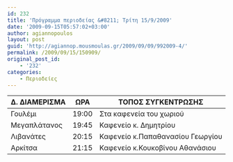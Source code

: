 ```yaml
---
id: 232
title: 'Πρόγραμμα περιοδείας &#8211; Τρίτη 15/9/2009'
date: '2009-09-15T05:57:02+03:00'
author: agiannopoulos
layout: post
guid: 'http://agiannop.mousmoulas.gr/2009/09/09/992009-4/'
permalink: /2009/09/15/150909/
original_post_id:
    - '232'
categories:
    - Περιοδείες
---
```


| Δ. ΔΙΑΜΕΡΙΣΜΑ | ΩΡΑ | ΤΟΠΟΣ ΣΥΓΚΕΝΤΡΩΣΗΣ |
|---|---|---|
| Γουλέμι | 19:00 | Στα καφενεία του χωριού |
| Μεγαπλάτανος | 19:45 | Καφενείο κ. Δημητρίου |
| Λιβανάτες | 20:15 | Καφενείο κ.Παπαθανασίου Γεωργίου |
| Αρκίτσα | 21:15 | Καφενείο κ.Κουκοβίνου Αθανάσιου |